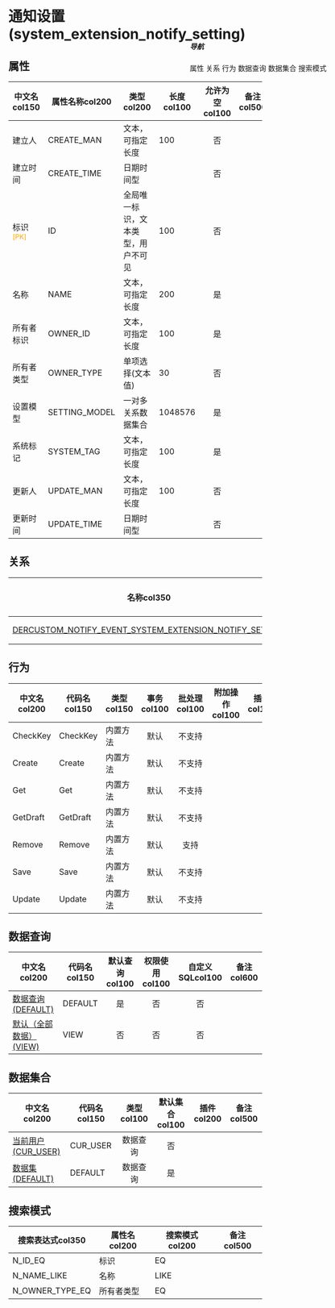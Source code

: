# 通知设置(system_extension_notify_setting)  <!-- {docsify-ignore-all} -->


## 属性
|    中文名col150 | 属性名称col200           | 类型col200     | 长度col100    |允许为空col100    |  备注col500  |
| --------   |------------| -----  | -----  | :----: | -------- |
|建立人|CREATE_MAN|文本，可指定长度|100|否||
|建立时间|CREATE_TIME|日期时间型||否||
|标识<sup class="footnote-symbol"><font color=orange>[PK]</font></sup>|ID|全局唯一标识，文本类型，用户不可见|100|否||
|名称|NAME|文本，可指定长度|200|是||
|所有者标识|OWNER_ID|文本，可指定长度|100|是||
|所有者类型|OWNER_TYPE|单项选择(文本值)|30|否||
|设置模型|SETTING_MODEL|一对多关系数据集合|1048576|是||
|系统标记|SYSTEM_TAG|文本，可指定长度|100|是||
|更新人|UPDATE_MAN|文本，可指定长度|100|否||
|更新时间|UPDATE_TIME|日期时间型||否||


## 关系

<el-row>
<el-tabs v-model="show_der">
<el-tab-pane label="主关系" name="major">

| 名称col350     |   从实体col200 | 关系类型col200     |   备注col500  |
| -------- |---------- |------------|----- |
|[DERCUSTOM_NOTIFY_EVENT_SYSTEM_EXTENSION_NOTIFY_SETTING](der/DERCUSTOM_NOTIFY_EVENT_SYSTEM_EXTENSION_NOTIFY_SETTING)|[通知事件(NOTIFY_EVENT)](module/extension/notify_event)|自定义关系||


</el-tab-pane>
</el-tabs>
</el-row>

## 行为
| 中文名col200    | 代码名col150    | 类型col150    | 事务col100   | 批处理col100   | 附加操作col100  | 插件col150    |  备注col300  |
| -------- |---------- |----------- |:----:|:----:|---------| ----- | ----- |
|CheckKey|CheckKey|内置方法|默认|不支持||||
|Create|Create|内置方法|默认|不支持||||
|Get|Get|内置方法|默认|不支持||||
|GetDraft|GetDraft|内置方法|默认|不支持||||
|Remove|Remove|内置方法|默认|支持||||
|Save|Save|内置方法|默认|不支持||||
|Update|Update|内置方法|默认|不支持||||

## 数据查询
| 中文名col200    | 代码名col150    | 默认查询col100 | 权限使用col100 | 自定义SQLcol100 |  备注col600|
| --------  | --------   | :----:  |:----:  | :----:  |----- |
|[数据查询(DEFAULT)](module/extension/system_extension_notify_setting/query/Default)|DEFAULT|是|否 |否 ||
|[默认（全部数据）(VIEW)](module/extension/system_extension_notify_setting/query/View)|VIEW|否|否 |否 ||

## 数据集合
| 中文名col200  | 代码名col150  | 类型col100 | 默认集合col100 |   插件col200|   备注col500|
| --------  | --------   | :----:   | :----:   | ----- |----- |
|[当前用户(CUR_USER)](module/extension/system_extension_notify_setting/dataset/Cur_user)|CUR_USER|数据查询|否|||
|[数据集(DEFAULT)](module/extension/system_extension_notify_setting/dataset/Default)|DEFAULT|数据查询|是|||

## 搜索模式
|   搜索表达式col350   |    属性名col200    |    搜索模式col200        |备注col500  |
| -------- |------------|------------|------|
|N_ID_EQ|标识|EQ||
|N_NAME_LIKE|名称|LIKE||
|N_OWNER_TYPE_EQ|所有者类型|EQ||

<div style="display: block; overflow: hidden; position: fixed; top: 140px; right: 100px;">

##### 导航
<el-anchor >
<el-anchor-link :href="`#/module/extension/system_extension_notify_setting?id=属性`">
  属性
</el-anchor-link>
<el-anchor-link :href="`#/module/extension/system_extension_notify_setting?id=关系`">
  关系
</el-anchor-link>
<el-anchor-link :href="`#/module/extension/system_extension_notify_setting?id=行为`">
  行为
</el-anchor-link>
<el-anchor-link :href="`#/module/extension/system_extension_notify_setting?id=数据查询`">
  数据查询
</el-anchor-link>
<el-anchor-link :href="`#/module/extension/system_extension_notify_setting?id=数据集合`">
  数据集合
</el-anchor-link>
<el-anchor-link :href="`#/module/extension/system_extension_notify_setting?id=搜索模式`">
  搜索模式
</el-anchor-link>
</el-anchor>
</div>

<script>
 const { createApp } = Vue
  createApp({
    data() {
      return {
show_der:'major',


      }
    },
    methods: {
    }
  }).use(ElementPlus).mount('#app')
</script>
